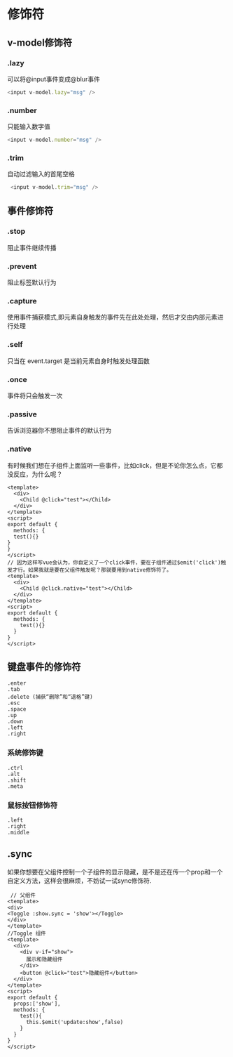 # 修饰符
## v-model修饰符
### .lazy
可以将@input事件变成@blur事件
```javascript
<input v-model.lazy="msg" />
```
### .number
只能输入数字值
```javascript
<input v-model.number="msg" />
```
### .trim
自动过滤输入的首尾空格
```javascript
 <input v-model.trim="msg" />
```

## 事件修饰符
### .stop
阻止事件继续传播
### .prevent
阻止标签默认行为
### .capture
使用事件捕获模式,即元素自身触发的事件先在此处处理，然后才交由内部元素进行处理
### .self
只当在 event.target 是当前元素自身时触发处理函数
### .once
事件将只会触发一次
### .passive
告诉浏览器你不想阻止事件的默认行为
### .native
有时候我们想在子组件上面监听一些事件，比如click，但是不论你怎么点，它都没反应，为什么呢？
```vue
<template>
  <div>
    <Child @click="test"></Child>
  </div>
</template>
<script>
export default {
  methods: {
  test(){}
}
}
</script>
// 因为这样写vue会认为，你自定义了一个click事件，要在子组件通过$emit('click')触发才行。如果我就是要在父组件触发呢？那就要用到native修饰符了。
<template>
  <div>
    <Child @click.native="test"></Child>
  </div>
</template>
<script>
export default {
  methods: {
    test(){}
  }
}
</script>
```
## 键盘事件的修饰符
```
.enter
.tab
.delete (捕获“删除”和“退格”键)
.esc
.space
.up
.down
.left
.right
```
### 系统修饰键
```
.ctrl
.alt
.shift
.meta
```
### 鼠标按钮修饰符
```
.left
.right
.middle
```
## .sync
如果你想要在父组件控制一个子组件的显示隐藏，是不是还在传一个prop和一个自定义方法，这样会很麻烦，不妨试一试sync修饰符.
```vue
 // 父组件
<template>
<div>
<Toggle :show.sync = 'show'></Toggle>
</div>
</template>
//Toggle 组件
<template>
  <div>
    <div v-if="show">
      展示和隐藏组件
    </div>
    <button @click="test">隐藏组件</button>
  </div>
</template>
<script>
export default {
  props:['show'],
  methods: {
    test(){
      this.$emit('update:show',false)
    }
  }
}
</script>
```

